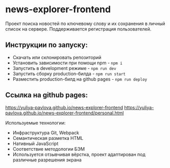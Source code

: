 # news-explorer-frontend

Проект поиска новостей по ключевому слову и их сохранения в личный список на сервере. Поддерживается регистрация пользователей.  
  
## Инструкции по запуску:
- Скачать или склонировать репозиторий
- Установить зависимости при помощи npm - `npm i`
- Запустить в development режиме - `npm run dev`
- Запустить сборку production-билда - `npm run start`
- Разместить production-билд на github pages - `npm run deploy`

## Ссылка на github pages:
https://yuliya-pavlova.github.io/news-explorer-frontend
https://yuliya-pavlova.github.io/news-explorer-frontend/personal.html
 
Используемые технологии:  
* Инфраструктура Git, Webpack 
* Семантическая  разметка HTML  
* Нативный JavaScript  
* Соответствие методологии БЭМ  
* Используется отзывчивая вёрстка, проект адаптирован под различные разрешения экрана  

